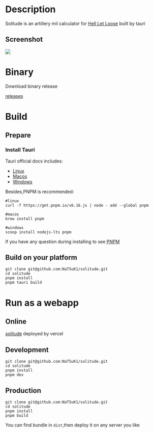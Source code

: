 # Description

Solitude is an artillery mil calculator for [Hell Let Loose](https://store.steampowered.com/app/686810/Hell_Let_Loose/) built by tauri

## Screenshot

![](https://github-page-img.oss-cn-hongkong.aliyuncs.com/img/solitude.png)

# Binary

Download binary release

[releases](https://github.com/NaT5uK1/solitude/releases)

# Build

## Prepare

### Install Tauri

Tauri official docs includes:

+ [Linux](https://tauri.studio/docs/getting-started/setting-up-linux)
+ [Macos](https://tauri.studio/docs/getting-started/setting-up-macos)
+ [Windows](https://tauri.studio/docs/getting-started/setting-up-windows)

Besides,PNPM is recommended:

```shell
#linux
curl -f https://get.pnpm.io/v6.16.js | node - add --global pnpm

#macos
brew install pnpm

#windows
scoop install nodejs-lts pnpm
```

If you have any question during installing to see [PNPM](https://pnpm.io/installation)

## Build on your platform

```shell
git clone git@github.com:NaT5uK1/solitude.git
cd solitude
pnpm install
pnpm tauri build
```

# Run as a webapp

## Online

[solitude](https://solitude-khaki.vercel.app/) deployed by vercel

## Development

```shell
git clone git@github.com:NaT5uK1/solitude.git
cd solitude
pnpm install
pnpm dev
```

## Production

```shell
git clone git@github.com:NaT5uK1/solitude.git
cd solitude
pnpm install
pnpm build
```

You can find bundle in `dist`,then deploy it on any server you like
